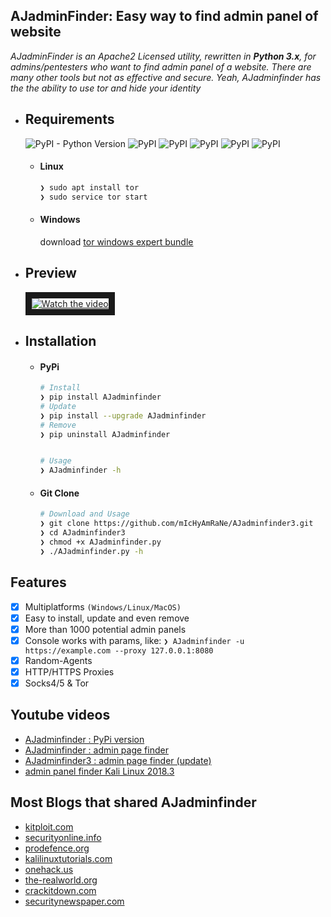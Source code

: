 

## AJadminFinder: Easy way to find admin panel of website

*AJadminFinder is an Apache2 Licensed utility, rewritten in **Python 3.x**, for admins/pentesters who want to find admin panel of a website. There are many other tools but not as effective and secure. Yeah, AJadminfinder has the the ability to use tor and hide your identity*

* ## Requirements
    ![PyPI - Python Version](https://img.shields.io/pypi/pyversions/Django.svg)
    ![PyPI](https://img.shields.io/pypi/v/argparse.svg?label=argparse)
    ![PyPI](https://img.shields.io/pypi/v/colorama.svg?label=colorama)
    ![PyPI](https://img.shields.io/pypi/v/httpx.svg?label=httpx)
    ![PyPI](https://img.shields.io/pypi/v/trio.svg?label=trio)
    ![PyPI](https://img.shields.io/pypi/v/tqdm.svg?label=tqdm)
    * #### Linux
       ```bash
       ❯ sudo apt install tor
       ❯ sudo service tor start
       ```

    * #### Windows
       download [tor windows expert bundle](https://www.torproject.org/download/tor/)

* ## Preview
   <a href="http://www.youtube.com/watch?feature=player_embedded&v=5C9aOinwKAs" target="_blank">
      <img src="https://i.imgur.com/610tOPC.png" alt="Watch the video" border="10" />
   </a>

* ## Installation
      
   * #### PyPi
      ```bash
      # Install
      ❯ pip install AJadminfinder
      # Update
      ❯ pip install --upgrade AJadminfinder
      # Remove
      ❯ pip uninstall AJadminfinder


      # Usage
      ❯ AJadminfinder -h
      ```
   
   * #### Git Clone
      ```bash
      # Download and Usage
      ❯ git clone https://github.com/mIcHyAmRaNe/AJadminfinder3.git
      ❯ cd AJadminfinder3
      ❯ chmod +x AJadminfinder.py
      ❯ ./AJadminfinder.py -h
      ```

## Features
- [x] Multiplatforms `(Windows/Linux/MacOS)`
- [x] Easy to install, update and even remove
- [x] More than 1000 potential admin panels
- [x] Console works with params, like: `❯ AJadminfinder -u https://example.com --proxy 127.0.0.1:8080`
- [x] Random-Agents
- [x] HTTP/HTTPS Proxies
- [x] Socks4/5 & Tor

## Youtube videos
- [AJadminfinder : PyPi version](https://youtu.be/5C9aOinwKAs/)
- [AJadminfinder : admin page finder](https://youtu.be/DluCL4aA9UU/)
- [AJadminfinder3 : admin page finder (update)](https://youtu.be/iJg4NJT5qkY/)
- [admin panel finder Kali Linux 2018.3](https://youtu.be/kY9KeDqY5QQ)

## Most Blogs that shared AJadminfinder
- [kitploit.com](https://www.kitploit.com/2019/04/AJadminfinder3-admin-panel-finder-admin.html)
- [securityonline.info](https://securityonline.info/admin-login-page-finder/)
- [prodefence.org](https://www.prodefence.org/AJadminfinder3-admin-login-page-finder/)
- [kalilinuxtutorials.com](https://kalilinuxtutorials.com/AJadminfinder-admin-panel/)
- [onehack.us](https://onehack.us/t/how-to-find-website-admin-panel-using-AJadminfinder-tool-easy-method/64840)
- [the-realworld.org](https://the-realworld.org/AJadminfinder-finder-du-panneau-dadministration-finder-admin-page-finder)
- [crackitdown.com](https://www.crackitdown.com/2019/12/find-admin-panel-using-AJadminFinder.html)
- [securitynewspaper.com](https://www.securitynewspaper.com/2020/01/02/find-hidden-admin-page-of-any-website/)
